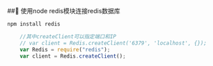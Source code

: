 ## 使用node redis模块连接redis数据库
```bash
npm install redis
```

```javascript
    //其中createClient可以指定端口和IP
    // var client = Redis.createClient('6379', 'localhost', {});
    var Redis = require("redis");
    var client = Redis.createClient();
```